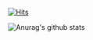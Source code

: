 [![Hits](https://hits.seeyoufarm.com/api/count/incr/badge.svg?url=https%3A%2F%2Fgithub.com%2Fpark-daeun&count_bg=%2370C7FF&title_bg=%23555555&icon=&icon_color=%23E7E7E7&title=hits&edge_flat=false)](https://hits.seeyoufarm.com)

![Anurag's github stats](https://github-readme-stats.vercel.app/api?username=park-daeun&show_icons=true)

<!--
**park-daeun/park-daeun** is a ✨ _special_ ✨ repository because its `README.md` (this file) appears on your GitHub profile.

Here are some ideas to get you started:

- 🔭 I’m currently working on ...
- 🌱 I’m currently learning ...
- 👯 I’m looking to collaborate on ...
- 🤔 I’m looking for help with ...
- 💬 Ask me about ...
- 📫 How to reach me: ...
- 😄 Pronouns: ...
- ⚡ Fun fact: ...
-->
